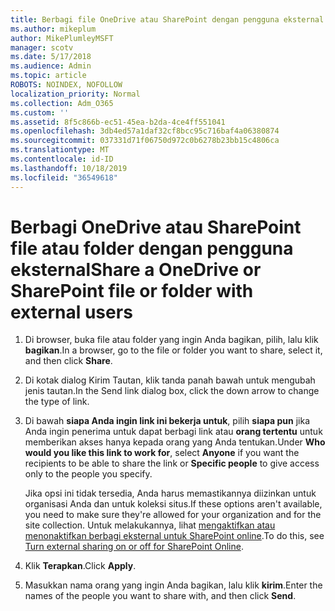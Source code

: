 ```yaml
---
title: Berbagi file OneDrive atau SharePoint dengan pengguna eksternal
ms.author: mikeplum
author: MikePlumleyMSFT
manager: scotv
ms.date: 5/17/2018
ms.audience: Admin
ms.topic: article
ROBOTS: NOINDEX, NOFOLLOW
localization_priority: Normal
ms.collection: Adm_O365
ms.custom: ''
ms.assetid: 8f5c866b-ec51-45ea-b2da-4ce4ff551041
ms.openlocfilehash: 3db4ed57a1daf32cf8bcc95c716baf4a06380874
ms.sourcegitcommit: 037331d71f06750d972c0b6278b23bb15c4806ca
ms.translationtype: MT
ms.contentlocale: id-ID
ms.lasthandoff: 10/18/2019
ms.locfileid: "36549618"
---
```

# <a name="share-a-onedrive-or-sharepoint-file-or-folder-with-external-users"></a><span data-ttu-id="319f4-102">Berbagi OneDrive atau SharePoint file atau folder dengan pengguna eksternal</span><span class="sxs-lookup"><span data-stu-id="319f4-102">Share a OneDrive or SharePoint file or folder with external users</span></span>

1. <span data-ttu-id="319f4-103">Di browser, buka file atau folder yang ingin Anda bagikan, pilih, lalu klik **bagikan**.</span><span class="sxs-lookup"><span data-stu-id="319f4-103">In a browser, go to the file or folder you want to share, select it, and then click **Share**.</span></span>
    
2. <span data-ttu-id="319f4-104">Di kotak dialog Kirim Tautan, klik tanda panah bawah untuk mengubah jenis tautan.</span><span class="sxs-lookup"><span data-stu-id="319f4-104">In the Send link dialog box, click the down arrow to change the type of link.</span></span>
    
3. <span data-ttu-id="319f4-105">Di bawah **siapa Anda ingin link ini bekerja untuk**, pilih **siapa pun** jika Anda ingin penerima untuk dapat berbagi link atau **orang tertentu** untuk memberikan akses hanya kepada orang yang Anda tentukan.</span><span class="sxs-lookup"><span data-stu-id="319f4-105">Under **Who would you like this link to work for**, select **Anyone** if you want the recipients to be able to share the link or **Specific people** to give access only to the people you specify.</span></span> 
    
    <span data-ttu-id="319f4-106">Jika opsi ini tidak tersedia, Anda harus memastikannya diizinkan untuk organisasi Anda dan untuk koleksi situs.</span><span class="sxs-lookup"><span data-stu-id="319f4-106">If these options aren't available, you need to make sure they're allowed for your organization and for the site collection.</span></span> <span data-ttu-id="319f4-107">Untuk melakukannya, lihat [mengaktifkan atau menonaktifkan berbagi eksternal untuk SharePoint online](https://go.microsoft.com/fwlink/?linkid=866426).</span><span class="sxs-lookup"><span data-stu-id="319f4-107">To do this, see [Turn external sharing on or off for SharePoint Online](https://go.microsoft.com/fwlink/?linkid=866426).</span></span>
    
4. <span data-ttu-id="319f4-108">Klik **Terapkan**.</span><span class="sxs-lookup"><span data-stu-id="319f4-108">Click **Apply**.</span></span>
    
5. <span data-ttu-id="319f4-109">Masukkan nama orang yang ingin Anda bagikan, lalu klik **kirim**.</span><span class="sxs-lookup"><span data-stu-id="319f4-109">Enter the names of the people you want to share with, and then click **Send**.</span></span>
    

